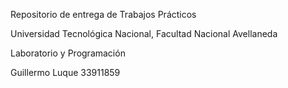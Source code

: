 Repositorio de entrega de Trabajos Prácticos

Universidad Tecnológica Nacional, Facultad Nacional Avellaneda

Laboratorio y Programación

Guillermo Luque 33911859
